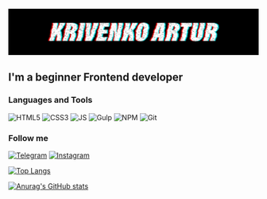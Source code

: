 ![Header](https://github.com/KrivenkoArtur/krivenkoartur/blob/main/assets/bg.png)

## I'm a beginner Frontend developer

### Languages and Tools
![HTML5](https://img.shields.io/badge/-HTML5-000000?style=for-the-badge&logo=HTML5)
![CSS3](https://img.shields.io/badge/-CSS3-000000?style=for-the-badge&logo=CSS3&logoColor=2862e9)
![JS](https://img.shields.io/badge/-JS-000000?style=for-the-badge&logo=JavaScript&logoColor=efd81d)
![Gulp](https://img.shields.io/badge/-Gulp4-000000?style=for-the-badge&logo=Gulp&logoColor=cc4845)
![NPM](https://img.shields.io/badge/-npm-000000?style=for-the-badge&logo=npm&logoColor=c53635)
![Git](https://img.shields.io/badge/-git-000000?style=for-the-badge&logo=git&logoColor=e84e31)

### Follow me
[![Telegram](https://img.shields.io/badge/-Telegram-000000?style=for-the-badge&logo=telegram)](https://t.me/krivenko_artur)
[![Instagram](https://img.shields.io/badge/-instagram-000000?style=for-the-badge&logo=instagram)](https://www.instagram.com/krivenko_artur/)

[![Top Langs](https://github-readme-stats.vercel.app/api/top-langs/?username=krivenkoartur&layout=compact&theme=github_dark)](https://github.com/anuraghazra/github-readme-stats)


[![Anurag's GitHub stats](https://github-readme-stats.vercel.app/api?username=krivenkoartur&count_private=true?&theme=github_dark&show_icons=true)](https://github.com/anuraghazra/github-readme-stats)


